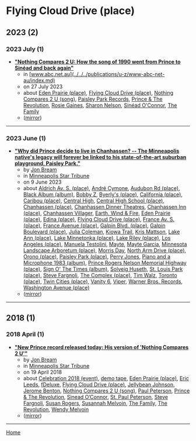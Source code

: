 # Flying Cloud Drive (place)

## 2023 (2)

### 2023 July (1)

 - [**"Nothing Compares 2 U: How the song of 1990 went from Prince to Sinéad and back again"**](https://www.abc.net.au/news/2023-07-27/nothing-compares-2-u-sinead-o-connor-prince-the-family/102654218)
    - in [www.abc.net.au](../../../publications/u-z/www-abc-net-au/index.md)
    - on 27 July 2023
    - about [Eden Prairie (place)](../../../topics/place/eden-prairie/index.md), [Flying Cloud Drive (place)](../../../topics/place/flying-cloud-drive/index.md), [Nothing Compares 2 U (song)](../../../topics/song/nothing-compares-2-u/index.md), [Paisley Park Records](../../../topics/paisley-park-records/index.md), [Prince & The Revolution](../../../topics/prince-the-revolution/index.md), [Rosie Gaines](../../../topics/rosie-gaines/index.md), [Sharon Nelson](../../../topics/sharon-nelson/index.md), [Sinéad O'Connor](../../../topics/sin-ad-o-connor/index.md), [The Family](../../../topics/the-family/index.md)
    - ([mirror](https://web.archive.org/web/*/https://www.abc.net.au/news/2023-07-27/nothing-compares-2-u-sinead-o-connor-prince-the-family/102654218))

----

### 2023 June (1)

 - [**"Why did Prince decide to live in Chanhassen? -- The Minneapolis native's legacy will forever be linked to his state-of-the-art suburban playground, Paisley Park."**](https://www.startribune.com/prince-minneapolis-chanhassen-paisley-park-andre-cymone-morris-day-bobby-z/600281369/)
    - by [Jon Bream](../../../authors/jon-bream/index.md)
    - in [Minneapolis Star Tribune](../../../publications/k-o/minneapolis-star-tribune/index.md)
    - on 9 June 2023
    - about [Aldrich Av. S. (place)](../../../topics/place/aldrich-av-s/index.md), [André Cymone](../../../topics/andr-cymone/index.md), [Audubon Rd (place)](../../../topics/place/audubon-rd/index.md), [Black Album (album)](../../../topics/album/black-album/index.md), [Bobby Z](../../../topics/bobby-z/index.md), [Byerly's (place)](../../../topics/place/byerly-s/index.md), [California (place)](../../../topics/place/california/index.md), [Caribou (place)](../../../topics/place/caribou/index.md), [Central High](../../../topics/central-high/index.md), [Central High School (place)](../../../topics/place/central-high-school/index.md), [Chanhassen (place)](../../../topics/place/chanhassen/index.md), [Chanhassen Dinner Theatres](../../../topics/chanhassen-dinner-theatres/index.md), [Chanhassen Inn (place)](../../../topics/place/chanhassen-inn/index.md), [Chanhassen Villager](../../../topics/chanhassen-villager/index.md), [Earth, Wind & Fire](../../../topics/earth-wind-fire/index.md), [Eden Prairie (place)](../../../topics/place/eden-prairie/index.md), [Edina (place)](../../../topics/place/edina/index.md), [Flying Cloud Drive (place)](../../../topics/place/flying-cloud-drive/index.md), [France Av. S. (place)](../../../topics/place/france-av-s/index.md), [France Avenue (place)](../../../topics/place/france-avenue/index.md), [Galpin Blvd. (place)](../../../topics/place/galpin-blvd/index.md), [Galpin Boulevard (place)](../../../topics/place/galpin-boulevard/index.md), [Julia Coleman](../../../topics/julia-coleman/index.md), [Kiowa Trail](../../../topics/kiowa-trail/index.md), [Kris Mattson](../../../topics/kris-mattson/index.md), [Lake Ann (place)](../../../topics/place/lake-ann/index.md), [Lake Minnetonka (place)](../../../topics/place/lake-minnetonka/index.md), [Lake Riley (place)](../../../topics/place/lake-riley/index.md), [Los Angeles (place)](../../../topics/place/los-angeles/index.md), [Manuela Testolini](../../../topics/manuela-testolini/index.md), [Mayte](../../../topics/mayte/index.md), [Mayte Garcia](../../../topics/mayte-garcia/index.md), [Minnesota Landscape Arboretum (place)](../../../topics/place/minnesota-landscape-arboretum/index.md), [Morris Day](../../../topics/morris-day/index.md), [North Arm Drive (place)](../../../topics/place/north-arm-drive/index.md), [Orono (place)](../../../topics/place/orono/index.md), [Paisley Park (place)](../../../topics/place/paisley-park/index.md), [Perry Jones](../../../topics/perry-jones/index.md), [Piano and a Microphone 1983 (album)](../../../topics/album/piano-and-a-microphone-1983/index.md), [Prince Rogers Nelson Memorial Highway (place)](../../../topics/place/prince-rogers-nelson-memorial-highway/index.md), [Sign O' The Times (album)](../../../topics/album/sign-o-the-times/index.md), [Solveig Huseth](../../../topics/solveig-huseth/index.md), [St. Louis Park (place)](../../../topics/place/st-louis-park/index.md), [Steve Fargnoli](../../../topics/steve-fargnoli/index.md), [The Complex (place)](../../../topics/place/the-complex/index.md), [Tim Walz](../../../topics/tim-walz/index.md), [Toronto (place)](../../../topics/place/toronto/index.md), [Twin Cities (place)](../../../topics/place/twin-cities/index.md), [Vanity 6](../../../topics/vanity-6/index.md), [Viper](../../../topics/viper/index.md), [Warner Bros. Records](../../../topics/warner-bros-records/index.md), [Washington Avenue (place)](../../../topics/place/washington-avenue/index.md)
    - ([mirror](https://web.archive.org/web/*/https://www.startribune.com/prince-minneapolis-chanhassen-paisley-park-andre-cymone-morris-day-bobby-z/600281369/))

----

## 2018 (1)

### 2018 April (1)

 - [**"New Prince record released today: His version of 'Nothing Compares 2 U'"**](https://www.startribune.com/new-prince-record-released-today-his-version-of-nothing-compares-2-u/480265043/)
    - by [Jon Bream](../../../authors/jon-bream/index.md)
    - in [Minneapolis Star Tribune](../../../publications/k-o/minneapolis-star-tribune/index.md)
    - on 19 April 2018
    - about [Celebration 2018 (event)](../../../topics/event/celebration-2018/index.md), [demo tape](../../../topics/demo-tape/index.md), [Eden Prairie (place)](../../../topics/place/eden-prairie/index.md), [Eric Leeds](../../../topics/eric-leeds/index.md), [fDeluxe](../../../topics/fdeluxe/index.md), [Flying Cloud Drive (place)](../../../topics/place/flying-cloud-drive/index.md), [Jellybean Johnson](../../../topics/jellybean-johnson/index.md), [Jerome Benton](../../../topics/jerome-benton/index.md), [Nothing Compares 2 U (song)](../../../topics/song/nothing-compares-2-u/index.md), [Paul Peterson](../../../topics/paul-peterson/index.md), [Prince & The Revolution](../../../topics/prince-the-revolution/index.md), [Sinead O’Connor](../../../topics/sinead-o-connor/index.md), [St. Paul Peterson](../../../topics/st-paul-peterson/index.md), [Steve Fargnoli](../../../topics/steve-fargnoli/index.md), [Susan Rogers](../../../topics/susan-rogers/index.md), [Susannah Melvoin](../../../topics/susannah-melvoin/index.md), [The Family](../../../topics/the-family/index.md), [The Revolution](../../../topics/the-revolution/index.md), [Wendy Melvoin](../../../topics/wendy-melvoin/index.md)
    - ([mirror](https://web.archive.org/web/*/https://www.startribune.com/new-prince-record-released-today-his-version-of-nothing-compares-2-u/480265043/))

----

[Home](../index.md)
